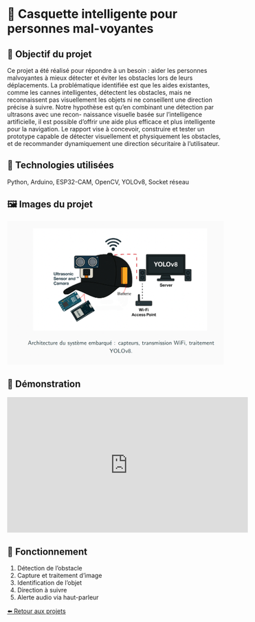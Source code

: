 # 🧢 Casquette intelligente pour personnes mal-voyantes

## 🎯 Objectif du projet
Ce projet a été réalisé pour répondre à un besoin : aider les personnes malvoyantes à
mieux détecter et éviter les obstacles lors de leurs déplacements. La problématique
identifiée est que les aides existantes, comme les cannes intelligentes, détectent les
obstacles, mais ne reconnaissent pas visuellement les objets ni ne conseillent une
direction précise à suivre.
Notre hypothèse est qu’en combinant une détection par ultrasons avec une recon-
naissance visuelle basée sur l’intelligence artificielle, il est possible d’offrir une aide
plus efficace et plus intelligente pour la navigation.
Le rapport vise à concevoir, construire et tester un prototype capable de détecter
visuellement et physiquement les obstacles, et de recommander dynamiquement
une direction sécuritaire à l’utilisateur. 

## 🧰 Technologies utilisées
Python, Arduino, ESP32-CAM, OpenCV, YOLOv8, Socket réseau

## 🖼️ Images du projet
![Image du prototype](casquette.png)

## 🎥 Démonstration
<iframe width="560" height="315" src="https://www.youtube.com/embed/TON_CODE_VIDEO" frameborder="0" allowfullscreen></iframe>

## 🔎 Fonctionnement
1. Détection de l’obstacle
2. Capture et traitement d’image
3. Identification de l’objet
4. Direction à suivre
5. Alerte audio via haut-parleur

[⬅️ Retour aux projets](projets.md)

